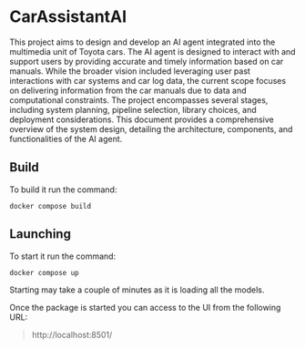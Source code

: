 # CarAssistantAI
This project aims to design and develop an AI agent integrated into the
multimedia unit of Toyota cars. The AI agent is designed to interact with and
support users by providing accurate and timely information based on car
manuals. While the broader vision included leveraging user past interactions
with car systems and car log data, the current scope focuses on delivering
information from the car manuals due to data and computational
constraints.
The project encompasses several stages, including system planning, pipeline
selection, library choices, and deployment considerations. This document
provides a comprehensive overview of the system design, detailing the
architecture, components, and functionalities of the AI agent.


## Build 
To build it run the command:
```
docker compose build
```
## Launching
To start it run the command:
```
docker compose up
```

Starting may take a couple of minutes as it is loading all the models.

Once the package is started you can access to the UI from the following URL:
> http://localhost:8501/
